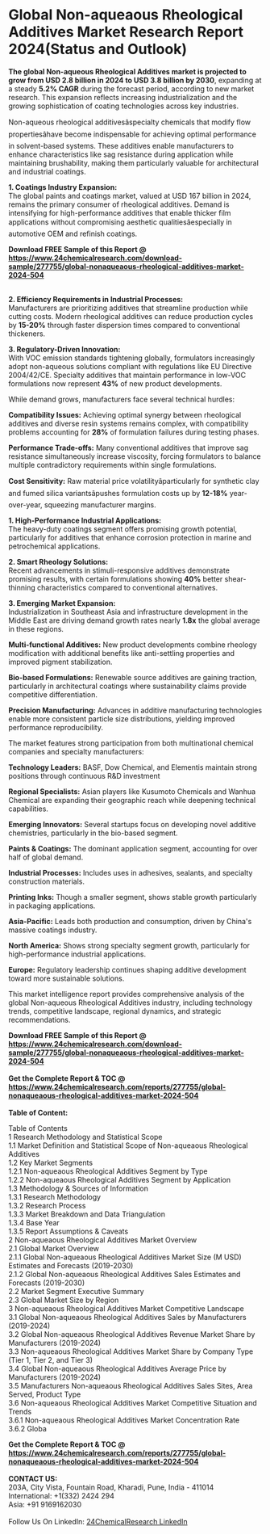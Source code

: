 <h1>Global Non-aqueaous Rheological Additives Market Research Report 2024(Status and Outlook)</h1><p><strong>The global Non-aqueous Rheological Additives market is projected to grow from USD 2.8 billion in 2024 to USD 3.8 billion by 2030</strong>, expanding at a steady <strong>5.2% CAGR</strong> during the forecast period, according to new market research. This expansion reflects increasing industrialization and the growing sophistication of coating technologies across key industries.</p><p>Non-aqueous rheological additivesâspecialty chemicals that modify flow propertiesâhave become indispensable for achieving optimal performance in solvent-based systems. These additives enable manufacturers to enhance characteristics like sag resistance during application while maintaining brushability, making them particularly valuable for architectural and industrial coatings.</p><p><strong>1. Coatings Industry Expansion:</strong><br>
The global paints and coatings market, valued at USD 167 billion in 2024, remains the primary consumer of rheological additives. Demand is intensifying for high-performance additives that enable thicker film applications without compromising aesthetic qualitiesâespecially in automotive OEM and refinish coatings.</p><div><b>Download FREE Sample of this Report @ 
            <a href="https://www.24chemicalresearch.com/download-sample/277755/global-nonaqueaous-rheological-additives-market-2024-504">
            https://www.24chemicalresearch.com/download-sample/277755/global-nonaqueaous-rheological-additives-market-2024-504</a></b></div><br><p><strong>2. Efficiency Requirements in Industrial Processes:</strong><br>
Manufacturers are prioritizing additives that streamline production while cutting costs. Modern rheological additives can reduce production cycles by <strong>15-20%</strong> through faster dispersion times compared to conventional thickeners.</p><p><strong>3. Regulatory-Driven Innovation:</strong><br>
With VOC emission standards tightening globally, formulators increasingly adopt non-aqueous solutions compliant with regulations like EU Directive 2004/42/CE. Specialty additives that maintain performance in low-VOC formulations now represent <strong>43%</strong> of new product developments.</p><p>While demand grows, manufacturers face several technical hurdles:</p><p><strong>Compatibility Issues:</strong> Achieving optimal synergy between rheological additives and diverse resin systems remains complex, with compatibility problems accounting for <strong>28%</strong> of formulation failures during testing phases.</p><p><strong>Performance Trade-offs:</strong> Many conventional additives that improve sag resistance simultaneously increase viscosity, forcing formulators to balance multiple contradictory requirements within single formulations.</p><p><strong>Cost Sensitivity:</strong> Raw material price volatilityâparticularly for synthetic clay and fumed silica variantsâpushes formulation costs up by <strong>12-18%</strong> year-over-year, squeezing manufacturer margins.</p><p><strong>1. High-Performance Industrial Applications:</strong><br>
The heavy-duty coatings segment offers promising growth potential, particularly for additives that enhance corrosion protection in marine and petrochemical applications.</p><p><strong>2. Smart Rheology Solutions:</strong><br>
Recent advancements in stimuli-responsive additives demonstrate promising results, with certain formulations showing <strong>40%</strong> better shear-thinning characteristics compared to conventional alternatives.</p><p><strong>3. Emerging Market Expansion:</strong><br>
Industrialization in Southeast Asia and infrastructure development in the Middle East are driving demand growth rates nearly <strong>1.8x</strong> the global average in these regions.</p><p><strong>Multi-functional Additives:</strong> New product developments combine rheology modification with additional benefits like anti-settling properties and improved pigment stabilization.</p><p><strong>Bio-based Formulations:</strong> Renewable source additives are gaining traction, particularly in architectural coatings where sustainability claims provide competitive differentiation.</p><p><strong>Precision Manufacturing:</strong> Advances in additive manufacturing technologies enable more consistent particle size distributions, yielding improved performance reproducibility.</p><p>The market features strong participation from both multinational chemical companies and specialty manufacturers:</p><p><strong>Technology Leaders:</strong> BASF, Dow Chemical, and Elementis maintain strong positions through continuous R&amp;D investment</p><p><strong>Regional Specialists:</strong> Asian players like Kusumoto Chemicals and Wanhua Chemical are expanding their geographic reach while deepening technical capabilities.</p><p><strong>Emerging Innovators:</strong> Several startups focus on developing novel additive chemistries, particularly in the bio-based segment.</p><p><strong>Paints &amp; Coatings:</strong> The dominant application segment, accounting for over half of global demand.</p><p><strong>Industrial Processes:</strong> Includes uses in adhesives, sealants, and specialty construction materials.</p><p><strong>Printing Inks:</strong> Though a smaller segment, shows stable growth particularly in packaging applications.</p><p><strong>Asia-Pacific:</strong> Leads both production and consumption, driven by China's massive coatings industry.</p><p><strong>North America:</strong> Shows strong specialty segment growth, particularly for high-performance industrial applications.</p><p><strong>Europe:</strong> Regulatory leadership continues shaping additive development toward more sustainable solutions.</p><p>This market intelligence report provides comprehensive analysis of the global Non-aqueous Rheological Additives industry, including technology trends, competitive landscape, regional dynamics, and strategic recommendations.</p><div><b>Download FREE Sample of this Report @ 
            <a href="https://www.24chemicalresearch.com/download-sample/277755/global-nonaqueaous-rheological-additives-market-2024-504">
            https://www.24chemicalresearch.com/download-sample/277755/global-nonaqueaous-rheological-additives-market-2024-504</a></b></div><br><div><b>Get the Complete Report & TOC @ 
            <a href="https://www.24chemicalresearch.com/reports/277755/global-nonaqueaous-rheological-additives-market-2024-504">
            https://www.24chemicalresearch.com/reports/277755/global-nonaqueaous-rheological-additives-market-2024-504</a></b></div><br>
            <b>Table of Content:</b><p>Table of Contents<br />
1 Research Methodology and Statistical Scope<br />
1.1 Market Definition and Statistical Scope of Non-aqueaous Rheological Additives<br />
1.2 Key Market Segments<br />
1.2.1 Non-aqueaous Rheological Additives Segment by Type<br />
1.2.2 Non-aqueaous Rheological Additives Segment by Application<br />
1.3 Methodology & Sources of Information<br />
1.3.1 Research Methodology<br />
1.3.2 Research Process<br />
1.3.3 Market Breakdown and Data Triangulation<br />
1.3.4 Base Year<br />
1.3.5 Report Assumptions & Caveats<br />
2 Non-aqueaous Rheological Additives Market Overview<br />
2.1 Global Market Overview<br />
2.1.1 Global Non-aqueaous Rheological Additives Market Size (M USD) Estimates and Forecasts (2019-2030)<br />
2.1.2 Global Non-aqueaous Rheological Additives Sales Estimates and Forecasts (2019-2030)<br />
2.2 Market Segment Executive Summary<br />
2.3 Global Market Size by Region<br />
3 Non-aqueaous Rheological Additives Market Competitive Landscape<br />
3.1 Global Non-aqueaous Rheological Additives Sales by Manufacturers (2019-2024)<br />
3.2 Global Non-aqueaous Rheological Additives Revenue Market Share by Manufacturers (2019-2024)<br />
3.3 Non-aqueaous Rheological Additives Market Share by Company Type (Tier 1, Tier 2, and Tier 3)<br />
3.4 Global Non-aqueaous Rheological Additives Average Price by Manufacturers (2019-2024)<br />
3.5 Manufacturers Non-aqueaous Rheological Additives Sales Sites, Area Served, Product Type<br />
3.6 Non-aqueaous Rheological Additives Market Competitive Situation and Trends<br />
3.6.1 Non-aqueaous Rheological Additives Market Concentration Rate<br />
3.6.2 Globa</p><div><b>Get the Complete Report & TOC @ 
            <a href="https://www.24chemicalresearch.com/reports/277755/global-nonaqueaous-rheological-additives-market-2024-504">
            https://www.24chemicalresearch.com/reports/277755/global-nonaqueaous-rheological-additives-market-2024-504</a></b></div><br><b>CONTACT US:</b><br>
            203A, City Vista, Fountain Road, Kharadi, Pune, India - 411014<br>
            International: +1(332) 2424 294<br>
            Asia: +91 9169162030 <br><br>
            Follow Us On LinkedIn: <a href="https://www.linkedin.com/company/24chemicalresearch/">24ChemicalResearch LinkedIn</a>
